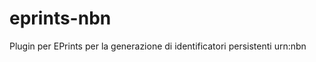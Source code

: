 eprints-nbn
===========

Plugin per EPrints per la generazione di identificatori persistenti urn:nbn